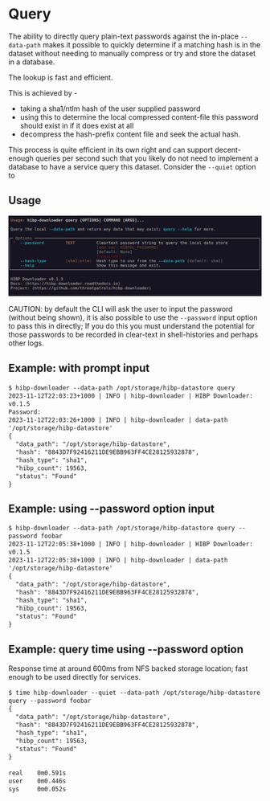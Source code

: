 # Query

The ability to directly query plain-text passwords against the in-place `--data-path` makes it possible
to quickly determine if a matching hash is in the dataset without needing to manually compress or try
and store the dataset in a database.

The lookup is fast and efficient.

This is achieved by -

 * taking a sha1/ntlm hash of the user supplied password
 * using this to determine the local compressed content-file this password should exist in if it does exist at all 
 * decompress the hash-prefix content file and seek the actual hash.

This process is quite efficient in its own right and can support decent-enough queries per second such
that you likely do not need to implement a database to have a service query this dataset.  Consider the `--quiet`
option to 

## Usage
![screenshot-help.png](../assets/screenshot-query-help.png)

CAUTION: by default the CLI will ask the user to input the password (without being shown), it is also possible
to use the `--password` input option to pass this in directly;  If you do this you must understand the potential
for those passwords to be recorded in clear-text in shell-histories and perhaps other logs. 

## Example: with prompt input
```commandline
$ hibp-downloader --data-path /opt/storage/hibp-datastore query
2023-11-12T22:03:23+1000 | INFO | hibp-downloader | HIBP Downloader: v0.1.5
Password:
2023-11-12T22:03:26+1000 | INFO | hibp-downloader | data-path '/opt/storage/hibp-datastore'
{
  "data_path": "/opt/storage/hibp-datastore",
  "hash": "8843D7F92416211DE9EBB963FF4CE28125932878",
  "hash_type": "sha1",
  "hibp_count": 19563,
  "status": "Found"
}
```

## Example: using --password option input
```commandline
$ hibp-downloader --data-path /opt/storage/hibp-datastore query --password foobar
2023-11-12T22:05:38+1000 | INFO | hibp-downloader | HIBP Downloader: v0.1.5
2023-11-12T22:05:38+1000 | INFO | hibp-downloader | data-path '/opt/storage/hibp-datastore'
{
  "data_path": "/opt/storage/hibp-datastore",
  "hash": "8843D7F92416211DE9EBB963FF4CE28125932878",
  "hash_type": "sha1",
  "hibp_count": 19563,
  "status": "Found"
}
```

## Example: query time using --password option
Response time at around 600ms from NFS backed storage location; fast enough to be used directly for services. 
```commandline
$ time hibp-downloader --quiet --data-path /opt/storage/hibp-datastore query --password foobar
{
  "data_path": "/opt/storage/hibp-datastore",
  "hash": "8843D7F92416211DE9EBB963FF4CE28125932878",
  "hash_type": "sha1",
  "hibp_count": 19563,
  "status": "Found"
}

real    0m0.591s
user    0m0.446s
sys     0m0.052s
```
